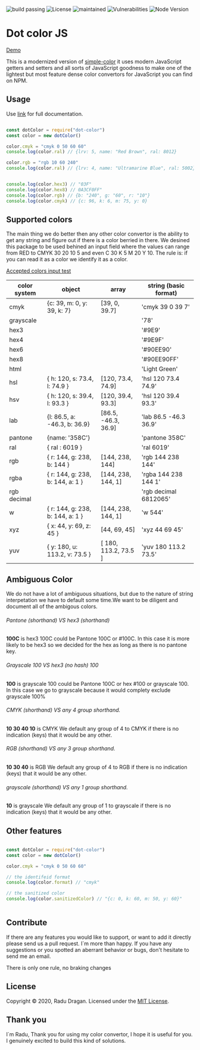 
![build passing](https://travis-ci.org/draganradu/dot-color-js.svg?branch=master) ![License](https://img.shields.io/npm/l/dot-color) ![maintained](https://img.shields.io/maintenance/yes/2020) ![Vulnerabilities](https://img.shields.io/snyk/vulnerabilities/npm/dot-color) ![Node Version](https://img.shields.io/node/v/dot-color)
# Dot color JS

[Demo](http://fotodex.ro/)

This is a modernized version of [simple-color](https://www.npmjs.com/package/simple-color-converter) it uses modern JavaScript getters and setters and all sorts of JavaScript goodness to make one of the lightest but most feature dense color convertors for JavaScript you can find on NPM.

## Usage
Use [link](https://github.com/draganradu/dot-color-js/blob/master/exemples/simple-color-object-exemple.md) for full documentation.
```javascript

const dotColor = require("dot-color")
const color = new dotColor()

color.cmyk = "cmyk 0 50 60 60"
console.log(color.ral) // {lrv: 5, name: "Red Brown", ral: 8012}

color.rgb = "rgb 10 60 240"
console.log(color.ral) // {lrv: 4, name: "Ultramarine Blue", ral: 5002}


console.log(color.hex3) // "03F"
console.log(color.hex8) // 0A3CF0FF"
console.log(color.rgb) // {b: "240", g: "60", r: "10"}
console.log(color.cmyk) // {c: 96, k: 6, m: 75, y: 0}

```

## Supported colors
The main thing we do better then any other color convertor is the ability to get any string and figure out if there is a color berried in there. We desined this package to be used behined an input field where the values can range from RED to CMYK 30 20 10 5 and even C 30 K 5 M 20 Y 10. The rule is: if you can read it as a color we identify it as a color.

[Accepted colors input test](exemple_color.md)

| color system      |  object   | array     | string (basic format) |
| ---               |  ---      | ---       | ---    |
| cmyk              | {c: 39, m: 0, y: 39, k: 7} | [39, 0, 39.7] | 'cmyk 39 0 39 7'
| grayscale         |           |           | '78' |
| hex3              |           |           | '#9E9' |
| hex4              |           |           | '#9E9F' |
| hex6              |           |           | '#90EE90' |
| hex8              |           |           | '#90EE90FF' |
| html              |           |           | 'Light Green' |
| hsl               | { h: 120, s: 73.4, l: 74.9 } | [120, 73.4, 74.9] | 'hsl 120 73.4 74.9' |
| hsv               | { h: 120, s: 39.4, l: 93.3 } | [120, 39.4, 93.3] | 'hsl 120 39.4 93.3' |
| lab               |  {l: 86.5, a: -46.3, b: 36.9} | [86.5, -46.3, 36.9] | 'lab 86.5 -46.3 36.9' |
| pantone           | {name: '358C'} | | 'pantone 358C' |
| ral   | { ral : 6019 } | | 'ral 6019'|
| rgb | { r: 144, g: 238, b: 144 } | [144, 238, 144] | 'rgb 144 238 144'|
| rgba | { r: 144, g: 238, b: 144, a: 1 } | [144, 238, 144, 1] | 'rgba 144 238 144 1'|
| rgb decimal | | | 'rgb decimal 6812065' | 
| w | { r: 144, g: 238, b: 144, a: 1 } | [144, 238, 144, 1] | 'w 544' |
| xyz | { x: 44, y: 69, z: 45 } | [44, 69, 45] | 'xyz 44 69 45' |
| yuv | { y: 180, u: 113.2, v: 73.5 } | [ 180, 113.2, 73.5 ] | 'yuv 180 113.2 73.5' |

## Ambiguous Color
We do not have a lot of ambiguous situations, but due to the nature of string interpetation we have to default some time.We want to be diligent and document all of the ambigous colors.

###### Pantone (shorthand) VS hex3 (shorthand)
**100C** is hex3
100C could be Pantone 100C or #100C. In this case it is more likely to be hex3 so we decided for the hex as long as there is no pantone key.

###### Grayscale 100 VS hex3 (no hash) 100
**100** is grayscale
100 could be Pantone 100C or hex #100 or grayscale 100. In this case we go to grayscale because it would complety exclude grayscale 100% 

###### CMYK (shorthand) VS any 4 group shorthand.
**10 30 40 10** is CMYK 
We default any group of 4 to CMYK if there is no indication (keys) that it would be any other.

###### RGB (shorthand) VS any 3 group shorthand.
**10 30 40** is RGB
We default any group of 4 to RGB if there is no indication (keys) that it would be any other.

###### grayscale (shorthand) VS any 1 group shorthand.
**10** is grayscale
We default any group of 1 to grayscale if there is no indication (keys) that it would be any other.

## Other features
```javascript

const dotColor = require("dot-color")
const color = new dotColor()

color.cmyk = "cmyk 0 50 60 60"

// the identifeid format
console.log(color.format) // "cmyk"

// the sanitized color
console.log(color.sanitizedColor) // "{c: 0, k: 60, m: 50, y: 60}"



```


## Contribute
If there are any features you would like to support, or want to add it directly please send us a pull request. I`m more than happy.
If you have any suggestions or you spotted an aberrant behavior or bugs, don't hesitate to send me an email. 

There is only one rule, no braking changes

## License
Copyright © 2020, Radu Dragan. Licensed under the [MIT License](https://github.com/draganradu/dot-color-js/blob/master/LICENSE).

## Thank you

I`m Radu, Thank you for using my color convertor, I hope it is useful for you. I genuinely excited to build this kind of solutions.